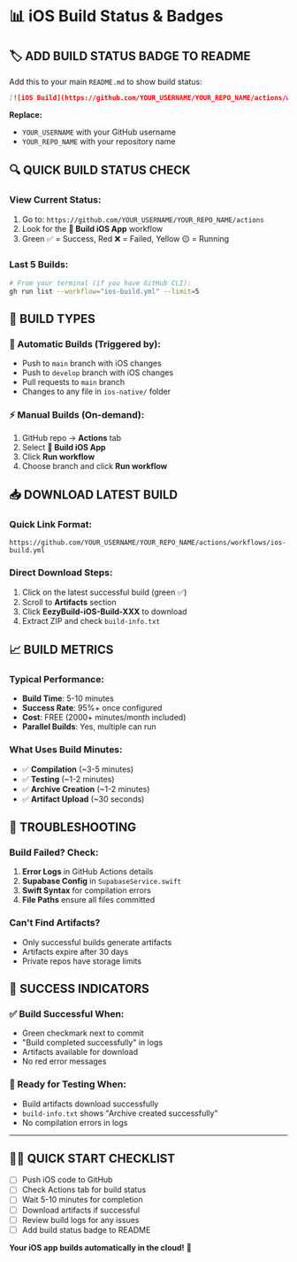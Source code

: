 # 📊 **iOS Build Status & Badges**

## 🏷️ **ADD BUILD STATUS BADGE TO README**

Add this to your main `README.md` to show build status:

```markdown
[![iOS Build](https://github.com/YOUR_USERNAME/YOUR_REPO_NAME/actions/workflows/ios-build.yml/badge.svg)](https://github.com/YOUR_USERNAME/YOUR_REPO_NAME/actions/workflows/ios-build.yml)
```

**Replace:**
- `YOUR_USERNAME` with your GitHub username
- `YOUR_REPO_NAME` with your repository name

## 🔍 **QUICK BUILD STATUS CHECK**

### **View Current Status:**
1. Go to: `https://github.com/YOUR_USERNAME/YOUR_REPO_NAME/actions`
2. Look for the **🍎 Build iOS App** workflow
3. Green ✅ = Success, Red ❌ = Failed, Yellow 🟡 = Running

### **Last 5 Builds:**
```bash
# From your terminal (if you have GitHub CLI):
gh run list --workflow="ios-build.yml" --limit=5
```

## 🎯 **BUILD TYPES**

### **🔄 Automatic Builds** (Triggered by):
- Push to `main` branch with iOS changes
- Push to `develop` branch with iOS changes  
- Pull requests to `main` branch
- Changes to any file in `ios-native/` folder

### **⚡ Manual Builds** (On-demand):
1. GitHub repo → **Actions** tab
2. Select **🍎 Build iOS App**
3. Click **Run workflow**
4. Choose branch and click **Run workflow**

## 📥 **DOWNLOAD LATEST BUILD**

### **Quick Link Format:**
```
https://github.com/YOUR_USERNAME/YOUR_REPO_NAME/actions/workflows/ios-build.yml
```

### **Direct Download Steps:**
1. Click on the latest successful build (green ✅)
2. Scroll to **Artifacts** section
3. Click **EezyBuild-iOS-Build-XXX** to download
4. Extract ZIP and check `build-info.txt`

## 📈 **BUILD METRICS**

### **Typical Performance:**
- **Build Time**: 5-10 minutes
- **Success Rate**: 95%+ once configured
- **Cost**: FREE (2000+ minutes/month included)
- **Parallel Builds**: Yes, multiple can run

### **What Uses Build Minutes:**
- ✅ **Compilation** (~3-5 minutes)
- ✅ **Testing** (~1-2 minutes)
- ✅ **Archive Creation** (~1-2 minutes)
- ✅ **Artifact Upload** (~30 seconds)

## 🚨 **TROUBLESHOOTING**

### **Build Failed? Check:**
1. **Error Logs** in GitHub Actions details
2. **Supabase Config** in `SupabaseService.swift`
3. **Swift Syntax** for compilation errors
4. **File Paths** ensure all files committed

### **Can't Find Artifacts?**
- Only successful builds generate artifacts
- Artifacts expire after 30 days
- Private repos have storage limits

## 🎉 **SUCCESS INDICATORS**

### **✅ Build Successful When:**
- Green checkmark next to commit
- "Build completed successfully" in logs
- Artifacts available for download
- No red error messages

### **📱 Ready for Testing When:**
- Build artifacts download successfully
- `build-info.txt` shows "Archive created successfully"
- No compilation errors in logs

---

## 🏃‍♂️ **QUICK START CHECKLIST**

- [ ] Push iOS code to GitHub
- [ ] Check Actions tab for build status
- [ ] Wait 5-10 minutes for completion
- [ ] Download artifacts if successful
- [ ] Review build logs for any issues
- [ ] Add build status badge to README

**Your iOS app builds automatically in the cloud!** 🚀